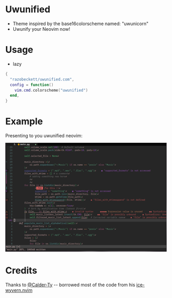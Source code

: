 # Uwunified

- Theme inspired by the base16colorscheme named: "uwunicorn"
- Uwunify your Neovim now!

# Usage
- lazy
```lua
{
  "razobeckett/uwunified.com",
  config = function()
    vim.cmd.colorscheme("uwunified")
  end,
}
```

# Example
Presenting to you uwunified neovim:

![preview](previews/preview1.png)

# Credits
Thanks to [@Calder-Ty](https://github.com/Calder-Ty) -- borrowed most of the code from his [ice-wyvern.nvim](https://github.com/Calder-Ty/ice-wyvern.nvim)
